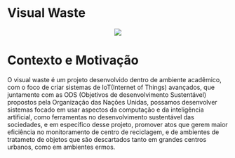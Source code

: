 # Visual Waste

<p align="center">
  <a href="https://go-skill-icons.vercel.app/">
    <img
      src="https://go-skill-icons.vercel.app/api/icons?i=python,fastapi,opencv,arduino,raspberrypi&theme=dark&perline=6"
    />
  </a>
</p>

# Contexto e Motivação
O visual waste é um projeto desenvolvido dentro de ambiente acadêmico, com o foco de criar sistemas de IoT(Internet of Things) avançados, que juntamente com as ODS (Objetivos de desenvolvimento Sustentável) propostos pela Organização das Nações Unidas, possamos desenvolver sistemas focado em usar aspectos da computação e da inteligência artificial, como ferramentas no desenvolvimento sustentável das sociedades, e em específico desse projeto, promover atos que gerem maior eficiência no monitoramento de centro de reciclagem, e de ambientes de tratameto de objetos que são descartados tanto em grandes centros urbanos, como em ambientes ermos.